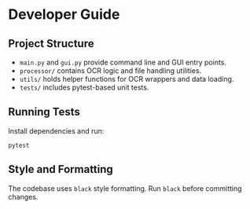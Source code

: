 # Developer Guide

## Project Structure

- `main.py` and `gui.py` provide command line and GUI entry points.
- `processor/` contains OCR logic and file handling utilities.
- `utils/` holds helper functions for OCR wrappers and data loading.
- `tests/` includes pytest-based unit tests.

## Running Tests

Install dependencies and run:

```
pytest
```

## Style and Formatting

The codebase uses `black` style formatting. Run `black` before committing changes.
